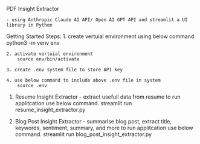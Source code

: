 
PDF Insight Extractor 
    
    - using Anthropic Claude AI API/ Open AI GPT API and streamlit a UI library in Python

Getting Started Steps: 
    1. create vertuial environment using below command
        python3 -m venv env

    2. activate vertuial environment
        source env/bin/activate

    3. create .env system file to store API key

    4. use below command to include above .env file in system
        source .env


1. Resume Insight Extractor - extract usefull data from resume
    to run applitcation use below command.
        streamlit run resume_insight_extractor.py


1. Blog Post Insight Extractor - summarise blog post, extract title, keywords, sentiment, summary, and more
    to run applitcation use below command.
        streamlit run blog_post_insight_extractor.py
